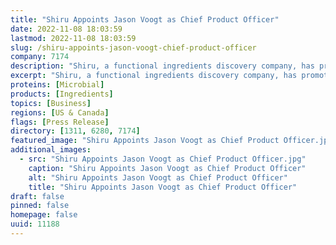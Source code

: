 ```yaml
---
title: "Shiru Appoints Jason Voogt as Chief Product Officer"
date: 2022-11-08 18:03:59
lastmod: 2022-11-08 18:03:59
slug: /shiru-appoints-jason-voogt-chief-product-officer
company: 7174
description: "Shiru, a functional ingredients discovery company, has promoted Jason Voogt to the role of Chief Product Officer."
excerpt: "Shiru, a functional ingredients discovery company, has promoted Jason Voogt to the role of Chief Product Officer."
proteins: [Microbial]
products: [Ingredients]
topics: [Business]
regions: [US & Canada]
flags: [Press Release]
directory: [1311, 6280, 7174]
featured_image: "Shiru Appoints Jason Voogt as Chief Product Officer.jpg"
additional_images:
  - src: "Shiru Appoints Jason Voogt as Chief Product Officer.jpg"
    caption: "Shiru Appoints Jason Voogt as Chief Product Officer"
    alt: "Shiru Appoints Jason Voogt as Chief Product Officer"
    title: "Shiru Appoints Jason Voogt as Chief Product Officer"
draft: false
pinned: false
homepage: false
uuid: 11188
---
```

